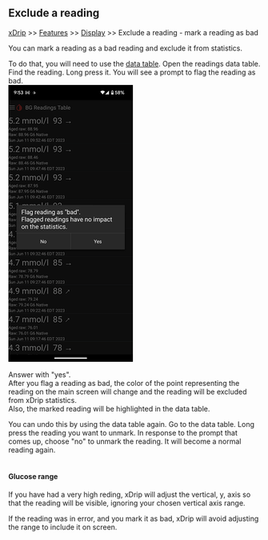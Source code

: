 ## Exclude a reading
[xDrip](../../README.md) >> [Features](../Features_page.md) >> [Display](./Display.md) >> Exclude a reading - mark a reading as bad  
  
You can mark a reading as a bad reading and exclude it from statistics.  
  
To do that, you will need to use the [data table](../Datatables.md).  Open the readings data table.  Find the reading.  Long press it.  You will see a prompt to flag the reading as bad.  
![](./images/FlagAsBad.png)  
  
Answer with "yes".  
After you flag a reading as bad, the color of the point representing the reading on the main screen will change and the reading will be excluded from xDrip statistics.  
Also, the marked reading will be highlighted in the data table.  
  
You can undo this by using the data table again.  Go to the data table.  Long press the reading you want to unmark.  In response to the prompt that comes up, choose "no" to unmark the reading.  It will become a normal reading again.  
<br/>  
  
#### **Glucose range**  
If you have had a very high reding, xDrip will adjust the vertical, y, axis so that the reading will be visible, ignoring your chosen vertical axis range.  
  
If the reading was in error, and you mark it as bad, xDrip will avoid adjusting the range to include it on screen.  
  
